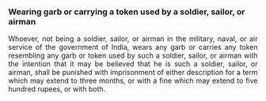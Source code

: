### Wearing garb or carrying a token used by a soldier, sailor, or airman
<div style="text-align: justify">

Whoever, not being a soldier, sailor, or airman in the military, naval, or air service of the government of India, wears any garb or carries any token resembling any garb or token used by such a soldier, sailor, or airman with the intention that it may be believed that he is such a soldier, sailor, or airman, shall be punished with imprisonment of either description for a term which may extend to three months, or with a fine which may extend to five hundred rupees, or with both.

</div>
